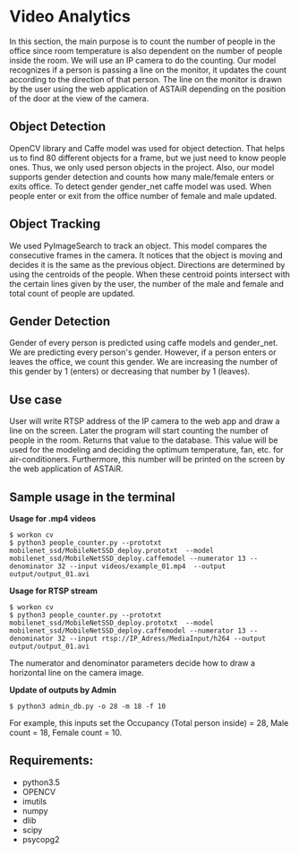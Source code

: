 # Video Analytics

In this section, the main purpose is to count the number of people in the office since room temperature is also dependent on the number of people inside the room. We will use an IP camera to do the counting. Our model recognizes if a person is passing a line on the monitor, it updates the count according to the direction of that person. The line on the monitor is drawn by the user using the web application of ASTAiR depending on the position of the door at the view of the camera. 

## Object Detection

OpenCV library and Caffe model was used for object detection. That helps us to find 80 different objects for a frame, but we just need to know people ones. Thus, we only used person objects in the project. Also, our model supports gender detection and counts how many male/female enters or exits office. To detect gender gender_net caffe model was used. When people enter or exit from the office number of female and male updated.

## Object Tracking

We used PyImageSearch to track an object. This model compares the consecutive frames in the camera. It notices that the object is moving and decides it is the same as the previous object. Directions are determined by using the centroids of the people. When these centroid points intersect with the certain lines given by the user, the number of the male and female and total count of people are updated.

## Gender Detection

Gender of every person is predicted using caffe models and gender_net. We are predicting every person's gender. However, if a person enters or leaves the office, we count this gender. We are increasing the number of this gender by 1 (enters) or decreasing that number by 1 (leaves).


## Use case

User will write RTSP address of the IP camera to the web app and draw a line on the screen. Later the program will start counting the number of people in the room. Returns that value to the database. This value will be used for the modeling and deciding the optimum temperature, fan, etc. for air-conditioners. Furthermore, this number will be printed on the screen by the web application of ASTAiR.

## Sample usage in the terminal

**Usage for .mp4 videos**

```
$ workon cv
$ python3 people_counter.py --prototxt mobilenet_ssd/MobileNetSSD_deploy.prototxt  --model mobilenet_ssd/MobileNetSSD_deploy.caffemodel --numerator 13 --denominator 32 --input videos/example_01.mp4  --output output/output_01.avi
```

**Usage for RTSP stream**

```
$ workon cv
$ python3 people_counter.py --prototxt mobilenet_ssd/MobileNetSSD_deploy.prototxt  --model mobilenet_ssd/MobileNetSSD_deploy.caffemodel --numerator 13 --denominator 32 --input rtsp://IP_Adress/MediaInput/h264 --output output/output_01.avi
```

The numerator and denominator parameters decide how to draw a horizontal line on   the camera image.

**Update of outputs by Admin**

```
$ python3 admin_db.py -o 28 -m 18 -f 10
```

For example, this inputs set the Occupancy (Total person inside) = 28, Male count = 18, Female count = 10. 

## Requirements:

- python3.5
- OPENCV
- imutils
- numpy
- dlib
- scipy
- psycopg2
